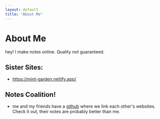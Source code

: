 ```yaml
---
layout: default
title: "About Me"
---
```

# About Me

hey! I make notes online. Quality not guaranteed.


## Sister Sites:
- https://mint-garden.netlify.app/


## Notes Coalition!
- me and my friends have a [github](https://notes-coalition.github.io/) where we link each other's websites. Check it out, their notes are probably better than me.


